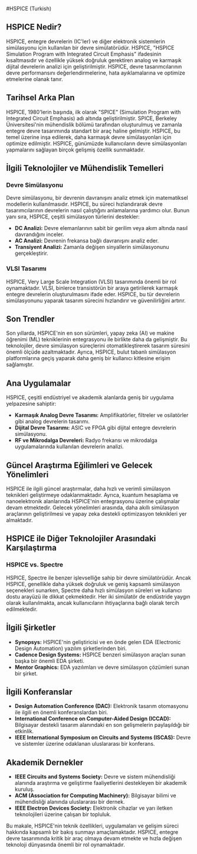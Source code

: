 #HSPICE (Turkish)

## HSPICE Nedir?

HSPICE, entegre devrelerin (IC'ler) ve diğer elektronik sistemlerin simülasyonu için kullanılan bir devre simülatörüdür. HSPICE, "HSPICE Simulation Program with Integrated Circuit Emphasis" ifadesinin kısaltmasıdır ve özellikle yüksek doğruluk gerektiren analog ve karmaşık dijital devrelerin analizi için geliştirilmiştir. HSPICE, devre tasarımcılarının devre performansını değerlendirmelerine, hata ayıklamalarına ve optimize etmelerine olanak tanır.

## Tarihsel Arka Plan

HSPICE, 1980'lerin başında, ilk olarak "SPICE" (Simulation Program with Integrated Circuit Emphasis) adı altında geliştirilmiştir. SPICE, Berkeley Üniversitesi'nin mühendislik bölümü tarafından oluşturulmuş ve zamanla entegre devre tasarımında standart bir araç haline gelmiştir. HSPICE, bu temel üzerine inşa edilerek, daha karmaşık devre simülasyonları için optimize edilmiştir. HSPICE, günümüzde kullanıcıların devre simülasyonları yapmalarını sağlayan birçok gelişmiş özellik sunmaktadır.

## İlgili Teknolojiler ve Mühendislik Temelleri

### Devre Simülasyonu

Devre simülasyonu, bir devrenin davranışını analiz etmek için matematiksel modellerin kullanılmasıdır. HSPICE, bu süreci hızlandırarak devre tasarımcılarının devrelerin nasıl çalıştığını anlamalarına yardımcı olur. Bunun yanı sıra, HSPICE, çeşitli simülasyon türlerini destekler:

- **DC Analizi:** Devre elemanlarının sabit bir gerilim veya akım altında nasıl davrandığını inceler.
- **AC Analizi:** Devrenin frekansa bağlı davranışını analiz eder.
- **Transiyent Analizi:** Zamanla değişen sinyallerin simülasyonunu gerçekleştirir.

### VLSI Tasarımı

HSPICE, Very Large Scale Integration (VLSI) tasarımında önemli bir rol oynamaktadır. VLSI, binlerce transistörün bir araya getirilerek karmaşık entegre devrelerin oluşturulmasını ifade eder. HSPICE, bu tür devrelerin simülasyonunu yaparak tasarım sürecini hızlandırır ve güvenilirliğini artırır.

## Son Trendler

Son yıllarda, HSPICE'nin en son sürümleri, yapay zeka (AI) ve makine öğrenimi (ML) tekniklerinin entegrasyonu ile birlikte daha da gelişmiştir. Bu teknolojiler, devre simülasyon süreçlerini otomatikleştirerek tasarım süresini önemli ölçüde azaltmaktadır. Ayrıca, HSPICE, bulut tabanlı simülasyon platformlarına geçiş yaparak daha geniş bir kullanıcı kitlesine erişim sağlamıştır.

## Ana Uygulamalar

HSPICE, çeşitli endüstriyel ve akademik alanlarda geniş bir uygulama yelpazesine sahiptir:

- **Karmaşık Analog Devre Tasarımı:** Amplifikatörler, filtreler ve osilatörler gibi analog devrelerin tasarımı.
- **Dijital Devre Tasarımı:** ASIC ve FPGA gibi dijital entegre devrelerin simülasyonu.
- **RF ve Mikrodalga Devreleri:** Radyo frekansı ve mikrodalga uygulamalarında kullanılan devrelerin analizi.

## Güncel Araştırma Eğilimleri ve Gelecek Yönelimleri

HSPICE ile ilgili güncel araştırmalar, daha hızlı ve verimli simülasyon teknikleri geliştirmeye odaklanmaktadır. Ayrıca, kuantum hesaplama ve nanoelektronik alanlarında HSPICE'nin entegrasyonu üzerine çalışmalar devam etmektedir. Gelecek yönelimleri arasında, daha akıllı simülasyon araçlarının geliştirilmesi ve yapay zeka destekli optimizasyon teknikleri yer almaktadır.

## HSPICE ile Diğer Teknolojiler Arasındaki Karşılaştırma

### HSPICE vs. Spectre

HSPICE, Spectre ile benzer işlevselliğe sahip bir devre simülatörüdür. Ancak HSPICE, genellikle daha yüksek doğruluk ve geniş kapsamlı simülasyon seçenekleri sunarken, Spectre daha hızlı simülasyon süreleri ve kullanıcı dostu arayüzü ile dikkat çekmektedir. Her iki simülatör de endüstride yaygın olarak kullanılmakta, ancak kullanıcıların ihtiyaçlarına bağlı olarak tercih edilmektedir.

## İlgili Şirketler

- **Synopsys:** HSPICE'nin geliştiricisi ve en önde gelen EDA (Electronic Design Automation) yazılım şirketlerinden biri.
- **Cadence Design Systems:** HSPICE benzeri simülasyon araçları sunan başka bir önemli EDA şirketi.
- **Mentor Graphics:** EDA yazılımları ve devre simülasyon çözümleri sunan bir şirket.

## İlgili Konferanslar

- **Design Automation Conference (DAC):** Elektronik tasarım otomasyonu ile ilgili en önemli konferanslardan biri.
- **International Conference on Computer-Aided Design (ICCAD):** Bilgisayar destekli tasarım alanındaki en son gelişmelerin paylaşıldığı bir etkinlik.
- **IEEE International Symposium on Circuits and Systems (ISCAS):** Devre ve sistemler üzerine odaklanan uluslararası bir konferans.

## Akademik Dernekler

- **IEEE Circuits and Systems Society:** Devre ve sistem mühendisliği alanında araştırma ve geliştirme faaliyetlerini destekleyen bir akademik kuruluş.
- **ACM (Association for Computing Machinery):** Bilgisayar bilimi ve mühendisliği alanında uluslararası bir dernek.
- **IEEE Electron Devices Society:** Elektronik cihazlar ve yarı iletken teknolojileri üzerine çalışan bir topluluk.

Bu makale, HSPICE'nin teknik özellikleri, uygulamaları ve gelişim süreci hakkında kapsamlı bir bakış sunmayı amaçlamaktadır. HSPICE, entegre devre tasarımında kritik bir araç olmaya devam etmekte ve hızla değişen teknoloji dünyasında önemli bir rol oynamaktadır.